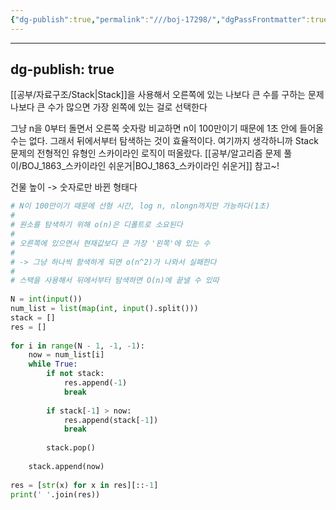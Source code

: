```yaml
---
{"dg-publish":true,"permalink":"///boj-17298/","dgPassFrontmatter":true}
---
```



---
dg-publish: true
---
[[공부/자료구조/Stack\|Stack]]을 사용해서 오른쪽에 있는 나보다 큰 수를 구하는 문제
나보다 큰 수가 많으면 가장 왼쪽에 있는 걸로 선택한다

그냥 n을 0부터 돌면서 오른쪽 숫자랑 비교하면 n이 100만이기 때문에 1초 안에 들어올 수는 없다. 그래서 뒤에서부터 탐색하는 것이 효율적이다. 여기까지 생각하니까 Stack 문제의 전형적인 유형인 스카이라인 로직이 떠올랐다. [[공부/알고리즘 문제 풀이/BOJ_1863_스카이라인 쉬운거\|BOJ_1863_스카이라인 쉬운거]] 참고~!

건물 높이 -> 숫자로만 바뀐 형태다


```python
# N이 100만이기 때문에 선형 시간, log n, nlongn까지만 가능하다(1초)  
#  
# 원소를 탐색하기 위해 o(n)은 디폴트로 소요된다  
#  
# 오른쪽에 있으면서 현재값보다 큰 가장 '왼쪽'에 있는 수  
#  
# -> 그냥 하나씩 함색하게 되면 o(n^2)가 나와서 실패한다  
#  
# 스택을 사용해서 뒤에서부터 탐색하면 O(n)에 끝낼 수 있따  
  
N = int(input())  
num_list = list(map(int, input().split()))  
stack = []  
res = []  
  
for i in range(N - 1, -1, -1):  
    now = num_list[i]  
    while True:  
        if not stack:  
            res.append(-1)  
            break  
  
        if stack[-1] > now:  
            res.append(stack[-1])  
            break  
  
        stack.pop()  
  
    stack.append(now)  
  
res = [str(x) for x in res][::-1]  
print(' '.join(res))
```